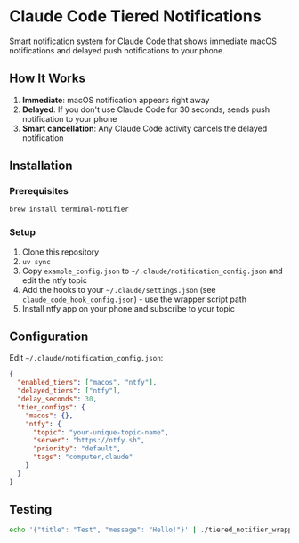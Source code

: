 # Claude Code Tiered Notifications

Smart notification system for Claude Code that shows immediate macOS notifications and delayed push notifications to your phone.

## How It Works

1. **Immediate**: macOS notification appears right away
2. **Delayed**: If you don't use Claude Code for 30 seconds, sends push notification to your phone
3. **Smart cancellation**: Any Claude Code activity cancels the delayed notification

## Installation

### Prerequisites
```bash
brew install terminal-notifier
```

### Setup
1. Clone this repository
2. `uv sync`
3. Copy `example_config.json` to `~/.claude/notification_config.json` and edit the ntfy topic
4. Add the hooks to your `~/.claude/settings.json` (see `claude_code_hook_config.json`) - use the wrapper script path
5. Install ntfy app on your phone and subscribe to your topic

## Configuration

Edit `~/.claude/notification_config.json`:

```json
{
  "enabled_tiers": ["macos", "ntfy"],
  "delayed_tiers": ["ntfy"],
  "delay_seconds": 30,
  "tier_configs": {
    "macos": {},
    "ntfy": {
      "topic": "your-unique-topic-name",
      "server": "https://ntfy.sh",
      "priority": "default",
      "tags": "computer,claude"
    }
  }
}
```

## Testing

```bash
echo '{"title": "Test", "message": "Hello!"}' | ./tiered_notifier_wrapper.py
```

